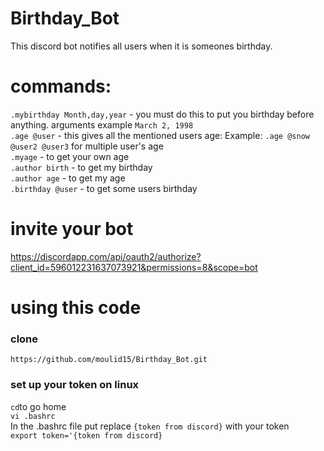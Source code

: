 # Birthday_Bot
This discord bot notifies all users when it is someones birthday.

# commands:
`.mybirthday Month,day,year` - you must do this to put you birthday before anything. arguments example `March 2, 1998`<br />
`.age @user` - this gives all the mentioned users age: Example: `.age @snow @user2 @user3` for multiple user's age <br />
`.myage` - to get your own age <br />
`.author birth` - to get my birthday <br />
`.author age` - to get my age <br />
`.birthday @user` - to get some users birthday <br />

# invite your bot
https://discordapp.com/api/oauth2/authorize?client_id=596012231637073921&permissions=8&scope=bot

# using this code

### clone <br />
``https://github.com/moulid15/Birthday_Bot.git`` <br />

### set up your token on linux  <br />
`` cd ``to go home <br />
``vi .bashrc``<br />
In the .bashrc file put replace `{token from discord}` with your token <br />
``export token='{token from discord}`` <br />

